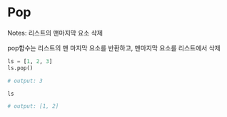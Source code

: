 # Pop

Notes: 리스트의 맨마지막 요소 삭제

pop함수는 리스트의 맨 마지막 요소를 반환하고, 
맨마지막 요소를 리스트에서 삭제

```python
ls = [1, 2, 3]
ls.pop()

# output: 3

ls

# output: [1, 2]
```